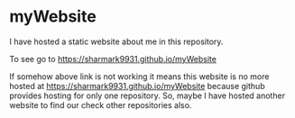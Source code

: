 # myWebsite

I have hosted a static website about me in this repository.

To see go to https://sharmark9931.github.io/myWebsite

If somehow above link is not working it means this website is no more hosted at https://sharmark9931.github.io/myWebsite because github provides hosting for only one repository. So, maybe I have hosted another website to find our check other repositories also.

